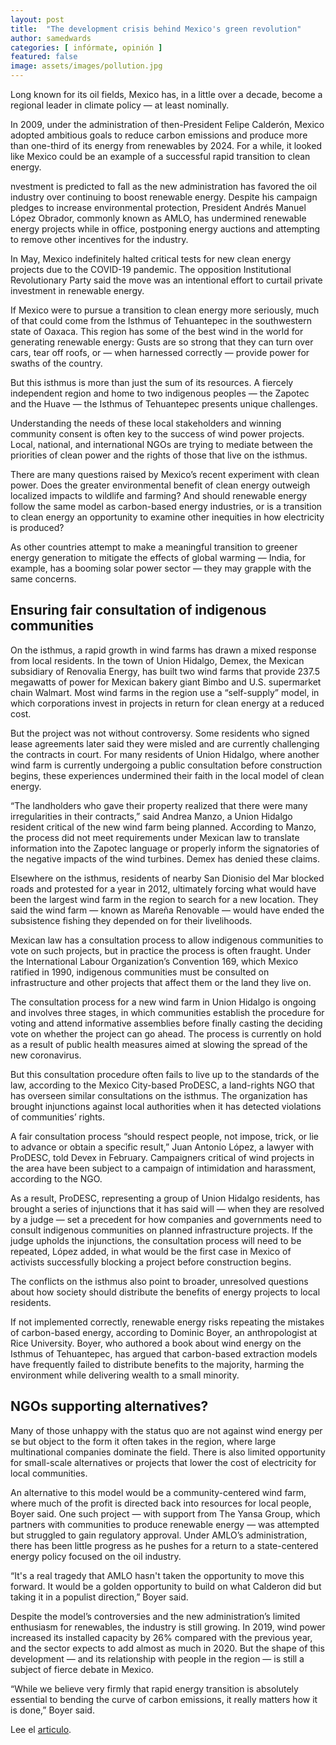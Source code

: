 ```yaml
---
layout: post
title:  "The development crisis behind Mexico's green revolution"
author: samedwards
categories: [ infórmate, opinión ]
featured: false
image: assets/images/pollution.jpg
---
```


Long known for its oil fields, Mexico has, in a little over a decade, become a regional leader in climate policy — at least nominally.

In 2009, under the administration of then-President Felipe Calderón, Mexico adopted ambitious goals to reduce carbon emissions and produce more than one-third of its energy from renewables by 2024. For a while, it looked like Mexico could be an example of a successful rapid transition to clean energy.

nvestment is predicted to fall as the new administration has favored the oil industry over continuing to boost renewable energy. Despite his campaign pledges to increase environmental protection, President Andrés Manuel López Obrador, commonly known as AMLO, has undermined renewable energy projects while in office, postponing energy auctions and attempting to remove other incentives for the industry.

In May, Mexico indefinitely halted critical tests for new clean energy projects due to the COVID-19 pandemic. The opposition Institutional Revolutionary Party said the move was an intentional effort to curtail private investment in renewable energy.

If Mexico were to pursue a transition to clean energy more seriously, much of that could come from the Isthmus of Tehuantepec in the southwestern state of Oaxaca. This region has some of the best wind in the world for generating renewable energy: Gusts are so strong that they can turn over cars, tear off roofs, or — when harnessed correctly — provide power for swaths of the country.

But this isthmus is more than just the sum of its resources. A fiercely independent region and home to two indigenous peoples — the Zapotec and the Huave — the Isthmus of Tehuantepec presents unique challenges.

Understanding the needs of these local stakeholders and winning community consent is often key to the success of wind power projects. Local, national, and international NGOs are trying to mediate between the priorities of clean power and the rights of those that live on the isthmus.

There are many questions raised by Mexico’s recent experiment with clean power. Does the greater environmental benefit of clean energy outweigh localized impacts to wildlife and farming? And should renewable energy follow the same model as carbon-based energy industries, or is a transition to clean energy an opportunity to examine other inequities in how electricity is produced?

As other countries attempt to make a meaningful transition to greener energy generation to mitigate the effects of global warming — India, for example, has a booming solar power sector — they may grapple with the same concerns.

## Ensuring fair consultation of indigenous communities

On the isthmus, a rapid growth in wind farms has drawn a mixed response from local residents. In the town of Union Hidalgo, Demex, the Mexican subsidiary of Renovalia Energy, has built two wind farms that provide 237.5 megawatts of power for Mexican bakery giant Bimbo and U.S. supermarket chain Walmart. Most wind farms in the region use a “self-supply” model, in which corporations invest in projects in return for clean energy at a reduced cost.

But the project was not without controversy. Some residents who signed lease agreements later said they were misled and are currently challenging the contracts in court. For many residents of Union Hidalgo, where another wind farm is currently undergoing a public consultation before construction begins, these experiences undermined their faith in the local model of clean energy.

“The landholders who gave their property realized that there were many irregularities in their contracts,” said Andrea Manzo, a Union Hidalgo resident critical of the new wind farm being planned. According to Manzo, the process did not meet requirements under Mexican law to translate information into the Zapotec language or properly inform the signatories of the negative impacts of the wind turbines. Demex has denied these claims.

Elsewhere on the isthmus, residents of nearby San Dionisio del Mar blocked roads and protested for a year in 2012, ultimately forcing what would have been the largest wind farm in the region to search for a new location. They said the wind farm — known as Mareña Renovable — would have ended the subsistence fishing they depended on for their livelihoods.

Mexican law has a consultation process to allow indigenous communities to vote on such projects, but in practice the process is often fraught. Under the International Labour Organization’s Convention 169, which Mexico ratified in 1990, indigenous communities must be consulted on infrastructure and other projects that affect them or the land they live on.

The consultation process for a new wind farm in Union Hidalgo is ongoing and involves three stages, in which communities establish the procedure for voting and attend informative assemblies before finally casting the deciding vote on whether the project can go ahead. The process is currently on hold as a result of public health measures aimed at slowing the spread of the new coronavirus.

But this consultation procedure often fails to live up to the standards of the law, according to the Mexico City-based ProDESC, a land-rights NGO that has overseen similar consultations on the isthmus. The organization has brought injunctions against local authorities when it has detected violations of communities’ rights.

A fair consultation process “should respect people, not impose, trick, or lie to advance or obtain a specific result,” Juan Antonio López, a lawyer with ProDESC, told Devex in February. Campaigners critical of wind projects in the area have been subject to a campaign of intimidation and harassment, according to the NGO.

As a result, ProDESC, representing a group of Union Hidalgo residents, has brought a series of injunctions that it has said will — when they are resolved by a judge — set a precedent for how companies and governments need to consult indigenous communities on planned infrastructure projects. If the judge upholds the injunctions, the consultation process will need to be repeated, López added, in what would be the first case in Mexico of activists successfully blocking a project before construction begins.

The conflicts on the isthmus also point to broader, unresolved questions about how society should distribute the benefits of energy projects to local residents.

If not implemented correctly, renewable energy risks repeating the mistakes of carbon-based energy, according to Dominic Boyer, an anthropologist at Rice University. Boyer, who authored a book about wind energy on the Isthmus of Tehuantepec, has argued that carbon-based extraction models have frequently failed to distribute benefits to the majority, harming the environment while delivering wealth to a small minority.

## NGOs supporting alternatives?
Many of those unhappy with the status quo are not against wind energy per se but object to the form it often takes in the region, where large multinational companies dominate the field. There is also limited opportunity for small-scale alternatives or projects that lower the cost of electricity for local communities.

An alternative to this model would be a community-centered wind farm, where much of the profit is directed back into resources for local people, Boyer said. One such project — with support from The Yansa Group, which partners with communities to produce renewable energy — was attempted but struggled to gain regulatory approval. Under AMLO’s administration, there has been little progress as he pushes for a return to a state-centered energy policy focused on the oil industry.

“It's a real tragedy that AMLO hasn't taken the opportunity to move this forward. It would be a golden opportunity to build on what Calderon did but taking it in a populist direction,” Boyer said.

Despite the model’s controversies and the new administration’s limited enthusiasm for renewables, the industry is still growing. In 2019, wind power increased its installed capacity by 26% compared with the previous year, and the sector expects to add almost as much in 2020. But the shape of this development — and its relationship with people in the region — is still a subject of fierce debate in Mexico.

“While we believe very firmly that rapid energy transition is absolutely essential to bending the curve of carbon emissions, it really matters how it is done,” Boyer said.


Lee el [articulo][jekyll-docs].

[jekyll-docs]:https://www.devex.com/news/the-development-crisis-behind-mexico-s-green-revolution-97201
